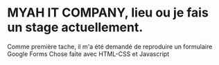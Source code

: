 # MYAH IT COMPANY, lieu ou je fais un stage actuellement.

Comme première tache, il m'a été demandé de reproduire un formulaire Google Forms 
Chose faite avec HTML-CSS et Javascript
